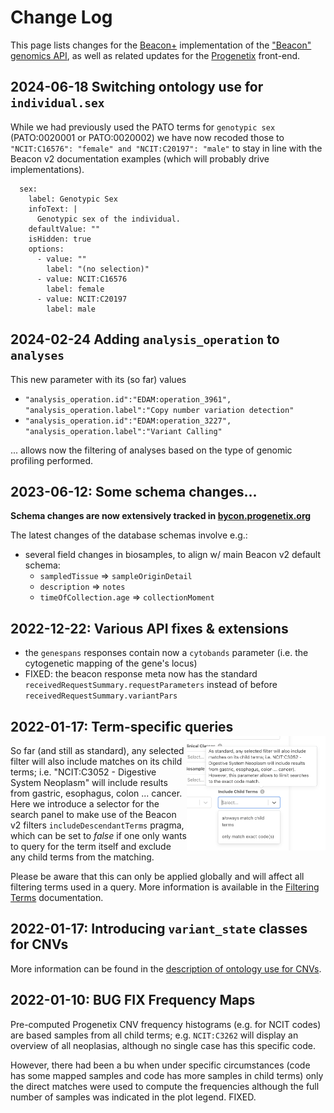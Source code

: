 # Change Log

This page lists changes for the [Beacon+](http://beacon.progenetix.org/ui/)
implementation of the ["Beacon" genomics API](http://beacon-project.io), as well
as related updates for the [Progenetix](http://progenetix.org) front-end.

## 2024-06-18 Switching ontology use for `individual.sex`

While we had previously used the PATO terms for `genotypic sex` (PATO:0020001 
or PATO:0020002) we have now recoded those to `"NCIT:C16576": "female" and "NCIT:C20197": "male"`
to stay in line with the Beacon v2 documentation examples (which will probably drive implementations).

```
  sex:
    label: Genotypic Sex
    infoText: |
      Genotypic sex of the individual.
    defaultValue: ""
    isHidden: true
    options:
      - value: ""
        label: "(no selection)"
      - value: NCIT:C16576
        label: female
      - value: NCIT:C20197
        label: male
```

## 2024-02-24 Adding `analysis_operation` to `analyses`

This new parameter with its (so far) values

* `"analysis_operation.id":"EDAM:operation_3961", "analysis_operation.label":"Copy number variation detection"`
* `"analysis_operation.id":"EDAM:operation_3227", "analysis_operation.label":"Variant Calling"`

... allows now the filtering of analyses based on the type of genomic profiling
performed.

## 2023-06-12: Some schema changes...

**Schema changes are now extensively tracked in [bycon.progenetix.org](http://bycon.progenetix.org)**

The latest changes of the database schemas involve e.g.:

* several field changes in biosamples, to align w/ main Beacon v2 default schema:
  - `sampledTissue` => `sampleOriginDetail`
  - `description` => `notes`
  - `timeOfCollection.age` => `collectionMoment`


## 2022-12-22: Various API fixes & extensions

* the `genespans` responses contain now a `cytobands` parameter (i.e. the cytogenetic mapping of the gene's locus)
* FIXED: the beacon response meta now has the standard `receivedRequestSummary.requestParameters`
instead of before `receivedRequestSummary.variantPars`


## 2022-01-17: Term-specific queries

<img src="/img/2022-01-17-includeDescendantTerms-ui.png" style="float: right; width: 222px; margin-top: -15px;" alt="includeDescendantTerms selector" />So far (and still as standard), any
selected filter will also include matches on its child terms; i.e. "NCIT:C3052 -
Digestive System Neoplasm" will include results from gastric, esophagus, colon
... cancer. Here we introduce a selector for the search panel to make use of the Beacon v2
filters `includeDescendantTerms` pragma, which can be set to _false_ if one only
wants to query for the term itself and exclude any child terms from the matching.

Please be aware that this can only be applied globally and will affect all filtering
terms used in a query. More information is available in the [Filtering Terms](beaconplus.md#filters-filters-filtering-terms) documentation.


## 2022-01-17: Introducing `variant_state` classes for CNVs

More information can be found in the [description of ontology use for CNVs](common/classifications-and-ontologies.md#genomic-variations-cnv-ontology).

## 2022-01-10: BUG FIX Frequency Maps

Pre-computed Progenetix CNV frequency histograms (e.g. for NCIT codes) are based
samples from all child terms; e.g. `NCIT:C3262` will display an overview of all
neoplasias, although no single case has this specific code.

However, there had been a bu when under specific circumstances (code has some
mapped samples and code has more samples in child terms) only the direct matches
were used to compute the frequencies although the full number of samples was indicated
in the plot legend. FIXED.

<!--more-->


